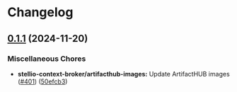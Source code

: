# Changelog

## [0.1.1](https://github.com/teutonet/teutonet-helm-charts/compare/stellio-context-broker-0.1.0...stellio-context-broker-v0.1.1) (2024-11-20)


### Miscellaneous Chores

* **stellio-context-broker/artifacthub-images:** Update ArtifactHUB images ([#401](https://github.com/teutonet/teutonet-helm-charts/issues/401)) ([50efcb3](https://github.com/teutonet/teutonet-helm-charts/commit/50efcb3883fd54629d8da101f2549151443b3c42))
